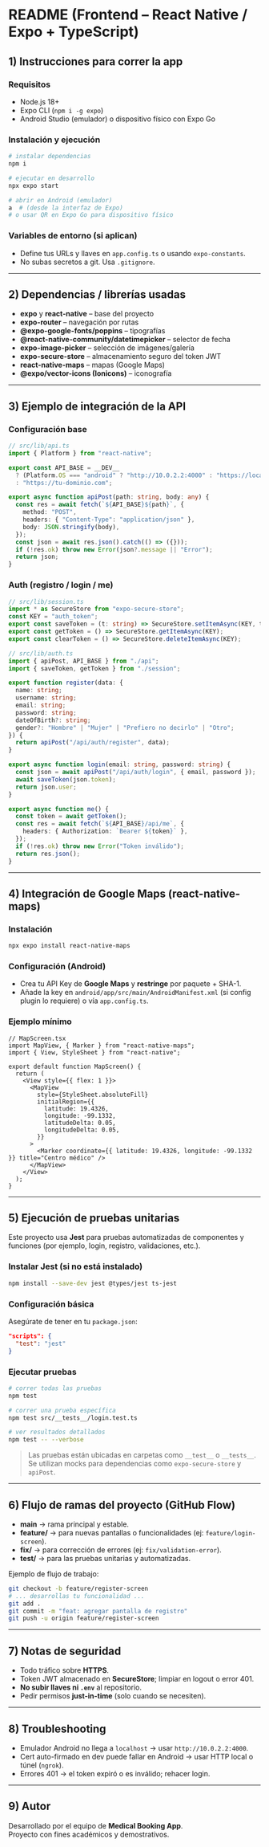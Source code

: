 # README (Frontend – React Native / Expo + TypeScript)

## 1) Instrucciones para correr la app

### Requisitos
- Node.js 18+
- Expo CLI (`npm i -g expo`)
- Android Studio (emulador) o dispositivo físico con Expo Go

### Instalación y ejecución
```bash
# instalar dependencias
npm i

# ejecutar en desarrollo
npx expo start

# abrir en Android (emulador)
a  # (desde la interfaz de Expo)
# o usar QR en Expo Go para dispositivo físico
```

### Variables de entorno (si aplican)
- Define tus URLs y llaves en `app.config.ts` o usando `expo-constants`.
- No subas secretos a git. Usa `.gitignore`.

---

## 2) Dependencias / librerías usadas

- **expo** y **react-native** – base del proyecto  
- **expo-router** – navegación por rutas  
- **@expo-google-fonts/poppins** – tipografías  
- **@react-native-community/datetimepicker** – selector de fecha  
- **expo-image-picker** – selección de imágenes/galería  
- **expo-secure-store** – almacenamiento seguro del token JWT  
- **react-native-maps** – mapas (Google Maps)  
- **@expo/vector-icons (Ionicons)** – iconografía  

---

## 3) Ejemplo de integración de la API

### Configuración base
```ts
// src/lib/api.ts
import { Platform } from "react-native";

export const API_BASE = __DEV__
  ? (Platform.OS === "android" ? "http://10.0.2.2:4000" : "https://localhost:4000")
  : "https://tu-dominio.com";

export async function apiPost(path: string, body: any) {
  const res = await fetch(`${API_BASE}${path}`, {
    method: "POST",
    headers: { "Content-Type": "application/json" },
    body: JSON.stringify(body),
  });
  const json = await res.json().catch(() => ({}));
  if (!res.ok) throw new Error(json?.message || "Error");
  return json;
}
```

### Auth (registro / login / me)
```ts
// src/lib/session.ts
import * as SecureStore from "expo-secure-store";
const KEY = "auth_token";
export const saveToken = (t: string) => SecureStore.setItemAsync(KEY, t);
export const getToken = () => SecureStore.getItemAsync(KEY);
export const clearToken = () => SecureStore.deleteItemAsync(KEY);
```

```ts
// src/lib/auth.ts
import { apiPost, API_BASE } from "./api";
import { saveToken, getToken } from "./session";

export function register(data: {
  name: string;
  username: string;
  email: string;
  password: string;
  dateOfBirth?: string;
  gender?: "Hombre" | "Mujer" | "Prefiero no decirlo" | "Otro";
}) {
  return apiPost("/api/auth/register", data);
}

export async function login(email: string, password: string) {
  const json = await apiPost("/api/auth/login", { email, password });
  await saveToken(json.token);
  return json.user;
}

export async function me() {
  const token = await getToken();
  const res = await fetch(`${API_BASE}/api/me`, {
    headers: { Authorization: `Bearer ${token}` },
  });
  if (!res.ok) throw new Error("Token inválido");
  return res.json();
}
```

---

## 4) Integración de Google Maps (react-native-maps)

### Instalación
```bash
npx expo install react-native-maps
```

### Configuración (Android)
- Crea tu API Key de **Google Maps** y **restringe** por paquete + SHA-1.
- Añade la key en `android/app/src/main/AndroidManifest.xml` (si config plugin lo requiere) o vía `app.config.ts`.

### Ejemplo mínimo
```tsx
// MapScreen.tsx
import MapView, { Marker } from "react-native-maps";
import { View, StyleSheet } from "react-native";

export default function MapScreen() {
  return (
    <View style={{ flex: 1 }}>
      <MapView
        style={StyleSheet.absoluteFill}
        initialRegion={{
          latitude: 19.4326,
          longitude: -99.1332,
          latitudeDelta: 0.05,
          longitudeDelta: 0.05,
        }}
      >
        <Marker coordinate={{ latitude: 19.4326, longitude: -99.1332 }} title="Centro médico" />
      </MapView>
    </View>
  );
}
```

---

## 5) Ejecución de pruebas unitarias

Este proyecto usa **Jest** para pruebas automatizadas de componentes y funciones (por ejemplo, login, registro, validaciones, etc.).

### Instalar Jest (si no está instalado)
```bash
npm install --save-dev jest @types/jest ts-jest
```

### Configuración básica
Asegúrate de tener en tu `package.json`:
```json
"scripts": {
  "test": "jest"
}
```

### Ejecutar pruebas
```bash
# correr todas las pruebas
npm test

# correr una prueba específica
npm test src/__tests__/login.test.ts

# ver resultados detallados
npm test -- --verbose
```

> Las pruebas están ubicadas en carpetas como `__test__` o `__tests__`.  
> Se utilizan mocks para dependencias como `expo-secure-store` y `apiPost`.

---

## 6) Flujo de ramas del proyecto (GitHub Flow)

- **main** → rama principal y estable.  
- **feature/** → para nuevas pantallas o funcionalidades (ej: `feature/login-screen`).  
- **fix/** → para corrección de errores (ej: `fix/validation-error`).  
- **test/** → para las pruebas unitarias y automatizadas.

Ejemplo de flujo de trabajo:
```bash
git checkout -b feature/register-screen
# ... desarrollas tu funcionalidad ...
git add .
git commit -m "feat: agregar pantalla de registro"
git push -u origin feature/register-screen
```

---

## 7) Notas de seguridad

- Todo tráfico sobre **HTTPS**.  
- Token JWT almacenado en **SecureStore**; limpiar en logout o error 401.  
- **No subir llaves ni `.env`** al repositorio.  
- Pedir permisos **just-in-time** (solo cuando se necesiten).  

---

## 8) Troubleshooting

- Emulador Android no llega a `localhost` → usar `http://10.0.2.2:4000`.  
- Cert auto-firmado en dev puede fallar en Android → usar HTTP local o túnel (`ngrok`).  
- Errores 401 → el token expiró o es inválido; rehacer login.  

---

## 9) Autor

Desarrollado por el equipo de **Medical Booking App**.  
Proyecto con fines académicos y demostrativos.
